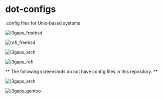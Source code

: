 # dot-configs
.config files for Unix-based systems

![i3gaps_freebsd](https://drive.google.com/uc?export=view&id=1HMbAno_yBNLkM8ccgC_7ujI2vS7pto__)

![rofi_freebsd](https://drive.google.com/uc?export=view&id=1iq0DXp2iaC_Xsgis_it-DF2xPwsUz9QC)

![i3gaps_arch](https://drive.google.com/uc?export=view&id=1GSxzkiRhQX2NsNdvkoLDFFUrbif05fBp)

![i3gaps_rofi](https://drive.google.com/uc?export=view&id=14uvywB2Da98xMatGU8yUpMlfrmK9kB17)


** The following screenshots do not have config files in this repository. **

![i3gaps_arch](https://drive.google.com/uc?export=view&id=1RQyTJ_Rhjt8JRmtB6GhCgpS-xpnrqmGG)

![i3gaps_gentoo](https://drive.google.com/uc?export=view&id=1hqmBzcUQvkZu3h_kXOqOMWEURp95_wE5)

